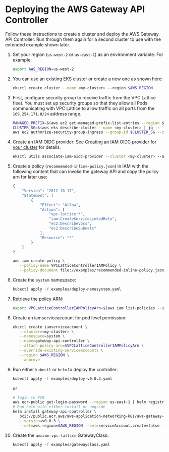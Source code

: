 # Deploying the AWS Gateway API Controller

Follow these instructions to create a cluster and deploy the AWS Gateway API Controller.
Run through them again for a second cluster to use with the extended example shown later.

1. Set your region (`us-west-2` or `us-east-1`) as an environment variable. For example:
   ```bash
   export AWS_REGION=us-west-2
   ```
1. You can use an existing EKS cluster or create a new one as shown here:
   ```bash
   eksctl create cluster --name <my-cluster> --region $AWS_REGION
   ```
1. First, configure security group to receive traffic from the VPC Lattice fleet. You must set up security groups so that they allow all Pods communicating with VPC Lattice to allow traffic on all ports from the `169.254.171.0/24` address range. 

   ```bash
   MANAGED_PREFIX=$(aws ec2 get-managed-prefix-list-entries --region $AWS_DEFAULT_REGION --prefix-list-id pl-0721453c7ac4ec009  | jq -r '.Entries[0].Cidr')
   CLUSTER_SG=$(aws eks describe-cluster --name <my-cluster> | jq -r '.cluster.resourcesVpcConfig.clusterSecurityGroupId')
   aws ec2 authorize-security-group-ingress --group-id $CLUSTER_SG --cidr $MANAGED_PREFIX --protocol -1
   ```
1. Create an IAM OIDC provider: See [Creating an IAM OIDC provider for your cluster](https://docs.aws.amazon.com/eks/latest/userguide/enable-iam-roles-for-service-accounts.html) for details.
   ```bash
   eksctl utils associate-iam-oidc-provider --cluster <my-cluster> --approve
   ```
1. Create a policy (`recommended-inline-policy.json`) in IAM with the following content that can invoke the gateway API and copy the policy arn for later use:
   ```bash
   {
       "Version": "2012-10-17",
       "Statement": [
           {
               "Effect": "Allow",
               "Action": [
                   "vpc-lattice:*",
                   "iam:CreateServiceLinkedRole",
                   "ec2:DescribeVpcs",
                   "ec2:DescribeSubnets"
               ],
               "Resource": "*"
           }
       ]
   }
   ```
   ```bash
   aws iam create-policy \
      --policy-name VPCLatticeControllerIAMPolicy \
      --policy-document file://examples/recommended-inline-policy.json
   ```
1. Create the `system` namespace:
   ```bash
   kubectl apply -f examples/deploy-namesystem.yaml
   ```
1. Retrieve the policy ARN:
   ```bash
   export VPCLatticeControllerIAMPolicyArn=$(aws iam list-policies --query 'Policies[?PolicyName==`VPCLatticeControllerIAMPolicy`].Arn' --output text)
   ```
1. Create an iamserviceaccount for pod level permission:
   ```bash
   eksctl create iamserviceaccount \
      --cluster=<my-cluster> \
      --namespace=system \
      --name=gateway-api-controller \
      --attach-policy-arn=$VPCLatticeControllerIAMPolicyArn \
      --override-existing-serviceaccounts \
      --region $AWS_REGION \
      --approve
   ```

1. Run either `kubectl` or `helm` to deploy the controller:

      ```bash
      kubectl apply -f examples/deploy-v0.0.3.yaml
      ```
      
      or

      ```bash
      # login to ECR
      aws ecr-public get-login-password --region us-east-1 | helm registry login --username AWS --password-stdin public.ecr.aws
      # Run helm with either install or upgrade
      helm install gateway-api-controller \
         oci://public.ecr.aws/aws-application-networking-k8s/aws-gateway-controller-chart\
         --version=v0.0.3 \
         --set=aws.region=$AWS_REGION --set=serviceAccount.create=false --namespace system
      ```

1. Create the `amazon-vpc-lattice` GatewayClass:
   ```bash
   kubectl apply -f examples/gatewayclass.yaml
   ```
